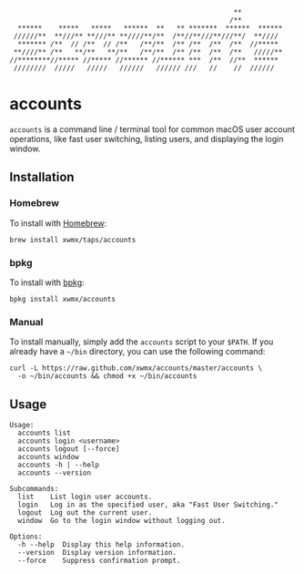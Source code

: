 ```
                                                       **
                                                      /**
  ******    *****   *****   ******  **   ** *******  ******  ******
 //////**  **///** **///** **////**/**  /**//**///**///**/  **////
  ******* /**  // /**  // /**   /**/**  /** /**  /**  /**  //*****
 **////** /**   **/**   **/**   /**/**  /** /**  /**  /**   /////**
//********//***** //***** //****** //****** ***  /**  //**  ******
 ////////  /////   /////   //////   ////// ///   //    //  //////
```

# accounts

`accounts` is a command line / terminal tool for common macOS user account
operations, like fast user switching, listing users, and displaying the login
window.

## Installation

### Homebrew

To install with [Homebrew](http://brew.sh/):

    brew install xwmx/taps/accounts

### bpkg

To install with [bpkg](http://www.bpkg.io/):

    bpkg install xwmx/accounts

### Manual

To install manually, simply add the `accounts` script to your `$PATH`. If
you already have a `~/bin` directory, you can use the following command:

    curl -L https://raw.github.com/xwmx/accounts/master/accounts \
      -o ~/bin/accounts && chmod +x ~/bin/accounts

## Usage

```
Usage:
  accounts list
  accounts login <username>
  accounts logout [--force]
  accounts window
  accounts -h | --help
  accounts --version

Subcommands:
  list    List login user accounts.
  login   Log in as the specified user, aka "Fast User Switching."
  logout  Log out the current user.
  window  Go to the login window without logging out.

Options:
  -h --help  Display this help information.
  --version  Display version information.
  --force    Suppress confirmation prompt.
```
